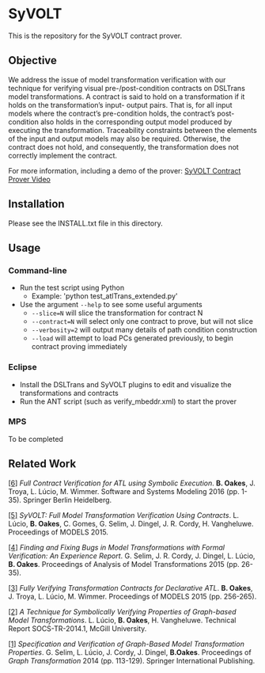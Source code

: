 # SyVOLT

This is the repository for the SyVOLT contract prover.

## Objective

We address the issue of model transformation verification with our technique for verifying visual pre-/post-condition contracts on DSLTrans model transformations. A contract is said to hold on a transformation if it holds on the transformation’s input- output pairs. That is, for all input models where the contract’s pre-condition holds, the contract’s post-condition also holds in the corresponding output model produced by executing the transformation. Traceability constraints between the elements of the input and output models may also be required. Otherwise, the contract does not hold, and consequently, the transformation does not correctly implement the contract.

For more information, including a demo of the prover: <a href="https://youtu.be/8PrR5RhPptY">SyVOLT Contract Prover Video</a><br>

## Installation

Please see the INSTALL.txt file in this directory.

## Usage

### Command-line
- Run the test script using Python
  - Example: 'python test_atlTrans_extended.py'
- Use the argument `--help` to see some useful arguments
  * `--slice=N` will slice the transformation for contract N
  * `--contract=N` will select only one contract to prove, but will not slice
  * `--verbosity=2` will output many details of path condition construction
  * `--load` will attempt to load PCs generated previously, to begin contract proving immediately

### Eclipse
- Install the DSLTrans and SyVOLT plugins to edit and visualize the transformations and contracts
- Run the ANT script (such as verify_mbeddr.xml) to start the prover

### MPS
To be completed

## Related Work
<a href="http://msdl.cs.mcgill.ca/people/bentley/research/paper_sosym_2016.pdf">[6]</a> <i>Full Contract Verification for ATL using Symbolic Execution</i>. <b>B. Oakes</b>, J. Troya, L. Lúcio, M. Wimmer. Software and Systems Modeling 2016 (pp. 1-35). Springer Berlin Heidelberg. <br>

<a href="http://msdl.cs.mcgill.ca/people/bentley/research/paper1.pdf">[5]</a> <i>SyVOLT: Full Model Transformation Verification Using Contracts</i>. L. Lúcio, <b>B. Oakes</b>, C. Gomes, G. Selim, J. Dingel, J. R. Cordy, H. Vangheluwe. Proceedings of MODELS 2015.<br>

<a href="http://msdl.cs.mcgill.ca/people/bentley/research/paper_PD_MoDELS_2015.pdf">[4]</a> <i>Finding and Fixing Bugs in Model Transformations with Formal Verification: An Experience Report</i>. G. Selim, J. R. Cordy, J. Dingel, L. Lúcio, <b>B. Oakes</b>. Proceedings of Analysis of Model Transformations 2015 (pp. 26-35).<br>

<a href="http://msdl.cs.mcgill.ca/people/bentley/research/paper_models_2015.pdf">[3]</a> <i>Fully Verifying Transformation Contracts for Declarative ATL</i>. <b>B. Oakes</b>, J. Troya, L. Lúcio, M. Wimmer. Proceedings of MODELS 2015 (pp. 256-265).<br>

<a href="http://msdl.cs.mcgill.ca/people/bentley/research/syvolttechreport">[2]</a> <i>A Technique for Symbolically Verifying Properties of Graph-based Model Transformations</i>. L. Lúcio, <b>B. Oakes</b>, H. Vangheluwe. Technical Report SOCS-TR-2014.1, McGill University.<br>

<a href="http://msdl.cs.mcgill.ca/people/bentley/research/SyVoltICGT">[1]</a> <i>Specification and Verification of Graph-Based Model Transformation Properties</i>. G. Selim, L. Lúcio, J. Cordy, J. Dingel, <b>B.Oakes</b>. Proceedings of <i>Graph Transformation</i> 2014 (pp. 113-129). Springer International Publishing.<br>
